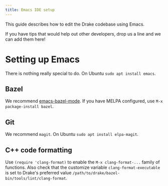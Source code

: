 ```yaml
---
title: Emacs IDE setup
---
```


This guide describes how to edit the Drake codebase using Emacs.

If you have tips that would help out other developers, drop us a line and we
can add them here!

# Setting up Emacs

There is nothing really special to do.
On Ubuntu ``sudo apt install emacs``.

## Bazel

We recommend [emacs-bazel-mode](https://github.com/bazelbuild/emacs-bazel-mode).
If you have MELPA configured, use ``M-x package-install bazel``.

## Git

We recommend ``magit``.
On Ubuntu ``sudo apt install elpa-magit``.

## C++ code formatting

Use ``(require 'clang-format)`` to enable the ``M-x clang-format-...`` family of
functions. Also check that the customize variable ``clang-format-executable`` is
set to Drake's preferred value
``/path/to/drake/bazel-bin/tools/lint/clang-format``.

<!--- TODO(jwnimmer-tri) Explain 'google-c-style from the styleguide. -->
